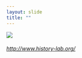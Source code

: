 ```yaml
---
layout: slide
title: ""
---
```



<section>
<a class="stretch" href="http://www.history-lab.org/"><img class="rotate-right" src="{{ site.baseurl }}/assets/images/historylab.png"></a>
<h6 class="rotate-right"><a class="external" href="http://www.history-lab.org/">http://www.history-lab.org/</a></h6>
</section>
